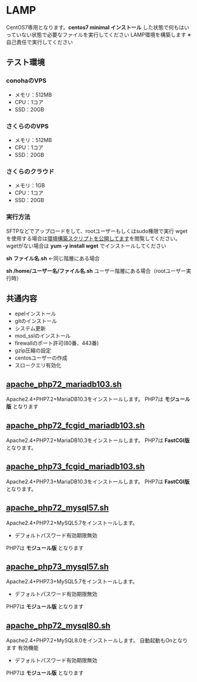 # LAMP
CentOS7専用となります。**centos7 minimal インストール** した状態で何もはいっていない状態で必要なファイルを実行してください
LAMP環境を構築します
※自己責任で実行してください

## テスト環境
### conohaのVPS
* メモリ：512MB
* CPU：1コア
* SSD：20GB

### さくらののVPS
* メモリ：512MB
* CPU：1コア
* SSD：20GB

### さくらのクラウド
* メモリ：1GB
* CPU：1コア
* SSD：20GB

### 実行方法
SFTPなどでアップロードをして、rootユーザーもしくはsudo権限で実行
wgetを使用する場合は[環境構築スクリプトを公開してます](https://www.logw.jp/cloudserver/8886.html)を閲覧してください。
wgetがない場合は **yum -y install wget** でインストールしてください

**sh ファイル名.sh** ←同じ階層にある場合

**sh /home/ユーザー名/ファイル名.sh** ユーザー階層にある場合（rootユーザー実行時）

## 共通内容
* epelインストール
* gitのインストール
* システム更新
* mod_sslのインストール
* firewallのポート許可(80番、443番)
* gzip圧縮の設定
* centosユーザーの作成
* スロークエリ有効化


## [apache_php72_mariadb103.sh](https://github.com/site-lab/lamp/blob/master/apache_php72_mariadb103.sh)
Apache2.4+PHP7.2+MariaDB10.3をインストールします。
PHP7は **モジュール版** となります

## [apache_php72_fcgid_mariadb103.sh](https://github.com/site-lab/lamp/blob/master/apache_php72_fcgid_mariadb103.sh)
Apache2.4+PHP7.2+MariaDB10.3をインストールします。
PHP7は **FastCGI版** となります。

## [apache_php73_fcgid_mariadb103.sh](https://github.com/site-lab/lamp/blob/master/apache_php73_fcgid_mariadb103.sh)
Apache2.4+PHP7.3+MariaDB10.3をインストールします。
PHP7は **FastCGI版** となります。



## [apache_php72_mysql57.sh](https://github.com/site-lab/lamp/blob/master/apache_php72_mysql57.sh)
Apache2.4+PHP7.2+MySQL5.7をインストールします。
* デフォルトパスワード有効期限無効

PHP7は **モジュール版** となります

## [apache_php73_mysql57.sh](https://github.com/site-lab/lamp/blob/master/apache_php73_mysql57.sh)
Apache2.4+PHP7.3+MySQL5.7をインストールします。
* デフォルトパスワード有効期限無効

PHP7は **モジュール版** となります


## [apache_php72_mysql80.sh](https://github.com/site-lab/lamp/blob/master/apache_php72_mysql80.sh)
Apache2.4+PHP7.2+MySQL8.0をインストールします。
自動起動もOnとなります
有効機能
* デフォルトパスワード有効期限無効

PHP7は **モジュール版** となります
